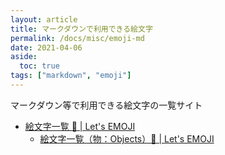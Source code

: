 ```yaml
---
layout: article
title: マークダウンで利用できる絵文字
permalink: /docs/misc/emoji-md
date: 2021-04-06
aside:
  toc: true
tags: ["markdown", "emoji"]
---
```


マークダウン等で利用できる絵文字の一覧サイト

- [絵文字一覧 🤣 | Let's EMOJI](https://lets-emoji.com/emojilist/)
    - [絵文字一覧（物：Objects）📌 | Let's EMOJI](https://lets-emoji.com/emojilist/emojilist-7/)
